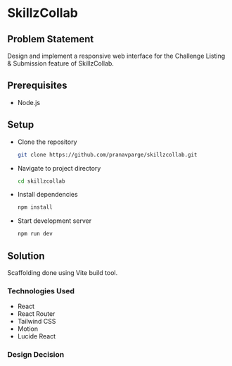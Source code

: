 # SkillzCollab

## Problem Statement

Design and implement a responsive web interface for the Challenge Listing &amp; Submission feature of SkillzCollab.

## Prerequisites

- Node.js

## Setup

- Clone the repository

  ```bash
  git clone https://github.com/pranavparge/skillzcollab.git
  ```

- Navigate to project directory

  ```bash
  cd skillzcollab
  ```

- Install dependencies

  ```bash
  npm install
  ```

- Start development server

  ```bash
  npm run dev
  ```

## Solution

Scaffolding done using Vite build tool.

### Technologies Used

- React
- React Router
- Tailwind CSS
- Motion
- Lucide React

### Design Decision
